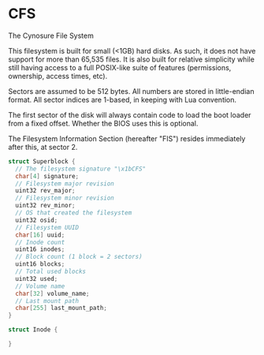 # CFS

The Cynosure File System

This filesystem is built for small (<1GB) hard disks.  As such, it does not have support for more than 65,535 files.  It is also built for relative simplicity while still having access to a full POSIX-like suite of features (permissions, ownership, access times, etc).

Sectors are assumed to be 512 bytes.  All numbers are stored in little-endian format.  All sector indices are 1-based, in keeping with Lua convention.

The first sector of the disk will always contain code to load the boot loader from a fixed offset.  Whether the BIOS uses this is optional.

The Filesystem Information Section (hereafter "FIS") resides immediately after this, at sector 2.

```c
struct Superblock {
  // The filesystem signature "\x1bCFS"
  char[4] signature;
  // Filesystem major revision
  uint32 rev_major;
  // Filesystem minor revision
  uint32 rev_minor;
  // OS that created the filesystem
  uint32 osid;
  // Filesystem UUID
  char[16] uuid;
  // Inode count
  uint16 inodes;
  // Block count (1 block = 2 sectors)
  uint16 blocks;
  // Total used blocks
  uint32 used;
  // Volume name
  char[32] volume_name;
  // Last mount path
  char[255] last_mount_path;
}
```

```c
struct Inode {

}
```
